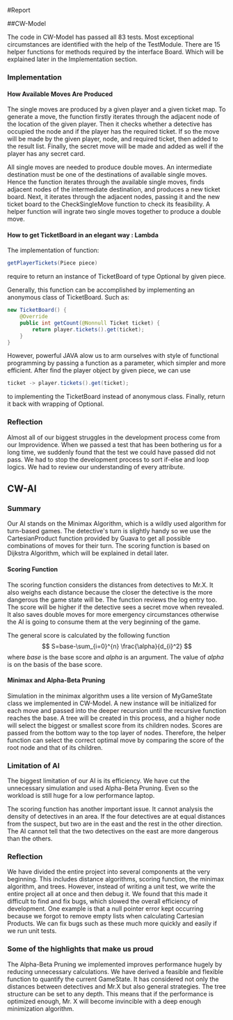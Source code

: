 #Report

##CW-Model

The code in CW-Model has passed all 83 tests. Most exceptional circumstances are identified with the help of the TestModule. There are 15 helper functions for methods required by the interface Board. Which will be explained later in the Implementation section.


### Implementation
#### How Available Moves Are Produced

The single moves are produced by a given player and a given ticket map. To generate a move, the function firstly iterates through the adjacent node of the location of the given player. Then it checks whether a detective has occupied the node and if the player has the required ticket. If so the move will be made by the given player, node, and required ticket, then added to the result list. Finally, the secret move will be made and added as well if the player has any secret card.

All single moves are needed to produce double moves.  An intermediate destination must be one of the destinations of available single moves. Hence the function iterates through the available single moves, finds adjacent nodes of the intermediate destination, and produces a new ticket board. Next, it iterates through the adjacent nodes, passing it and the new ticket board to the CheckSingleMove function to check its feasibility. A helper function will ingrate two single moves together to produce a double move.

#### How to get TicketBoard in an elegant way : Lambda

The implementation of function:
```java
getPlayerTickets(Piece piece)
```
require to return an instance of TicketBoard of type Optional by given piece.

Generally, this function can be accomplished by implementing an anonymous class of TicketBoard.
Such as:

```java
new TicketBoard() {
    @Override
    public int getCount(@Nonnull Ticket ticket) {
        return player.tickets().get(ticket);
    }
}
```
However, powerful JAVA alow us to arm ourselves with style of functional programming by passing a function as a parameter, which simpler and more efficient. After find the player object by given piece, we can use 
```java
ticket -> player.tickets().get(ticket);
```
to implementing the TicketBoard instead of anonymous class.
Finally, return it back with wrapping of Optional.

### Reflection

Almost all of our biggest struggles in the development process come from our Improvidence. When we passed a test that has been bothering us for a long time, we suddenly found that the test we could have passed did not pass. We had to stop the development process to sort if-else and loop logics. We had to review our understanding of every attribute. 

## CW-AI

### Summary

Our AI stands on the Minimax Algorithm, which is a wildly used algorithm for turn-based games. The detective's turn is slightly handy so we use the CartesianProduct function provided by Guava to get all possible combinations of moves for their turn. The scoring function is based on Dijkstra Algorithm, which will be explained in detail later.


#### Scoring Function

The scoring function considers the distances from detectives to Mr.X. It also weighs each distance because the closer the detective is the more dangerous the game state will be. The function reviews the log entry too. The score will be higher if the detective sees a secret move when revealed. It also saves double moves for more emergency circumstances otherwise the AI is going to consume them at the very beginning of the game.

The general score is calculated by the following function
$$
S=base-\sum_{i=0}^{n} \frac{\alpha}{d_{i}^2}
$$
where *base* is the base score and *alpha* is an argument. The value of *alpha* is on the basis of the base score.  

#### Minimax and Alpha-Beta Pruning
Simulation in the minimax algorithm uses a lite version of MyGameState class we implemented in CW-Model. A new instance will be initialized for each move and passed into the deeper recursion until the recursive function reaches the base. A tree will be created in this process, and a higher node will select the biggest or smallest score from its children nodes. Scores are passed from the bottom way to the top layer of nodes. Therefore, the helper function can select the correct optimal move by comparing the score of the root node and that of its children.

### Limitation of AI

The biggest limitation of our AI is its efficiency. We have cut the unnecessary simulation and  used Alpha-Beta Pruning. Even so the workload is still huge for a low performance laptop. 

The scoring function has another important issue. It cannot analysis the density of detectives in an area. If the four detectives are at equal distances from the suspect, but two are in the east and the rest in the other direction. The AI cannot tell that the two detectives on the east are more dangerous than the others.

### Reflection

We have divided the entire project into several components at the very beginning. This includes distance algorithms, scoring function, the minimax algorithm, and trees. However, instead of writing a unit test, we write the entire project all at once and then debug it. We found that this made it difficult to find and fix bugs, which slowed the overall efficiency of development. One example is that a null pointer error kept occurring because we forgot to remove empty lists when calculating Cartesian Products. 
We can fix bugs such as these much more quickly and easily if we run unit tests.

### Some of the highlights that make us proud

The Alpha-Beta Pruning we implemented improves performance hugely by reducing unnecessary calculations. We have derived a feasible and flexible function to quantify the current GameState. It has considered not only the distances between detectives and Mr.X but also general strategies.
The tree structure can be set to any depth. This means that if the performance is optimized enough, Mr. X will become invincible with a deep enough minimization algorithm.
